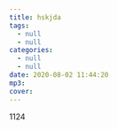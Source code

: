 ```yaml
---
title: hskjda
tags:
  - null
  - null
categories:
  - null
  - null
date: 2020-08-02 11:44:20
mp3:
cover:
---
```


1124
